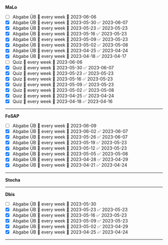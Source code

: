 **MaLo**
- [ ] Abgabe ÜB 🔁 every week 📅 2023-06-06
- [x] Abgabe ÜB 🔁 every week 📅 2023-05-30 ✅ 2023-06-07
- [x] Abgabe ÜB 🔁 every week 📅 2023-05-23 ✅ 2023-05-23
- [x] Abgabe ÜB 🔁 every week 📅 2023-05-16 ✅ 2023-05-23
- [x] Abgabe ÜB 🔁 every week 📅 2023-05-09 ✅ 2023-05-23
- [x] Abgabe ÜB 🔁 every week 📅 2023-05-02 ✅ 2023-05-08
- [x] Abgabe ÜB 🔁 every week 📅 2023-04-25 ✅ 2023-04-24
- [x] Abgabe ÜB 🔁 every week 📅 2023-04-18 ✅ 2023-04-17
- [ ] Quiz 🔁 every week 📅 2023-06-06
- [x] Quiz 🔁 every week 📅 2023-05-30 ✅ 2023-06-07
- [x] Quiz 🔁 every week 📅 2023-05-23 ✅ 2023-05-23
- [x] Quiz 🔁 every week 📅 2023-05-16 ✅ 2023-05-23
- [x] Quiz 🔁 every week 📅 2023-05-09 ✅ 2023-05-23
- [x] Quiz 🔁 every week 📅 2023-05-02 ✅ 2023-05-08
- [x] Quiz 🔁 every week 📅 2023-04-25 ✅ 2023-04-24
- [x] Quiz 🔁 every week 📅 2023-04-18 ✅ 2023-04-16

---

**FoSAP**
- [ ] Abgabe ÜB 🔁 every week 📅 2023-06-09
- [x] Abgabe ÜB 🔁 every week 📅 2023-06-02 ✅ 2023-06-07
- [x] Abgabe ÜB 🔁 every week 📅 2023-05-26 ✅ 2023-06-07
- [x] Abgabe ÜB 🔁 every week 📅 2023-05-19 ✅ 2023-05-23
- [x] Abgabe ÜB 🔁 every week 📅 2023-05-12 ✅ 2023-05-23
- [x] Abgabe ÜB 🔁 every week 📅 2023-05-05 ✅ 2023-05-08
- [x] Abgabe ÜB 🔁 every week 📅 2023-04-28 ✅ 2023-04-29
- [x] Abgabe ÜB 🔁 every week 📅 2023-04-21 ✅ 2023-04-24
---
**Stocha**

---

**Dbis**
- [ ] Abgabe ÜB 🔁 every week 📅 2023-05-30
- [x] Abgabe ÜB 🔁 every week 📅 2023-05-23 ✅ 2023-05-23
- [x] Abgabe ÜB 🔁 every week 📅 2023-05-16 ✅ 2023-05-23
- [x] Abgabe ÜB 🔁 every week 📅 2023-05-09 ✅ 2023-05-23
- [x] Abgabe ÜB 🔁 every week 📅 2023-05-02 ✅ 2023-04-29
- [x] Abgabe ÜB 🔁 every week 📅 2023-04-25 ✅ 2023-04-24
---